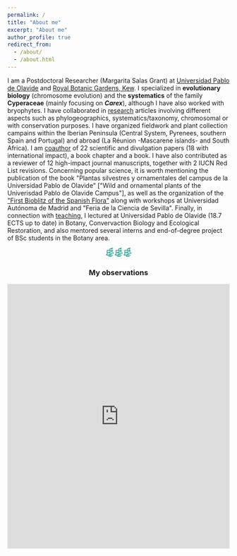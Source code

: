 ```yaml
---
permalink: /
title: "About me"
excerpt: "About me"
author_profile: true
redirect_from: 
  - /about/
  - /about.html
---
```


I am a Postdoctoral Researcher (Margarita Salas Grant) at [Universidad Pablo de Olavide](https://www.upo.es/) and [Royal Botanic Gardens, Kew](https://www.kew.org/science). I specialized in **evolutionary biology** (chromosome evolution) and the **systematics** of the family **Cyperaceae** (mainly focusing on ***Carex***), although I have also worked with bryophytes. I have collaborated in [research](research) articles involving different aspects such as phylogeographics, systematics/taxonomy, chromosomal or with conservation purposes. I have organized fieldwork and plant collection campains within the Iberian Peninsula (Central System, Pyrenees, southern Spain and Portugal) and abroad (La Réunion -Mascarene islands- and South Africa).
I am [coauthor](publications) of 22 scientific and divulgation papers (18 with international impact), a book chapter and a book. I have also contributed as a reviewer of 12 high-impact journal manuscripts, together with 2 IUCN Red List revisions. Concerning popular science, it is worth mentioning the publication of the book "Plantas silvestres y ornamentales del campus de la Universidad Pablo de Olavide" ["Wild and ornamental plants of the Univerisdad Pablo de Olavide Campus"], as well as the organization of the ["First Bioblitz of the Spanish Flora"](https://www.inaturalist.org/projects/i-biomaraton-de-flora-espanola) along with workshops at Universidad Autónoma de Madrid and "Feria de la Ciencia de Sevilla". Finally, in connection with [teaching](teaching), I lectured at Universidad Pablo de Olavide (18.7 ECTS up to date) in Botany, Convervaction Biology and Ecological Restoration, and also mentored several interns and end-of-degree project of BSc students in the Botany area.

<center>

<img src='/images/android-chrome-192x192.png' width="20"><img src='/images/android-chrome-192x192.png' width="20"><img src='/images/android-chrome-192x192.png' width="20">
<br/>
<h3> My observations</h3>
<iframe src="https://www.inaturalist.org/observations/map?user_id=jimarcor#2/0/0" width="100%" height="600" frameborder="no" border="0" marginwidth="0" marginheight="0"></iframe

</center>
